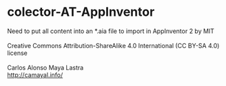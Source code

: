 # colector-AT-AppInventor
Need to put all content into an *.aia file to import in AppInventor 2 by MIT
<br><br>
Creative Commons Attribution-ShareAlike 4.0 International (CC BY-SA 4.0) license
<br><br>
Carlos Alonso Maya Lastra
<br>
http://camayal.info/
